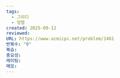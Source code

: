 ```yaml
---
tags:
  - 그리디
  - 정렬
created: 2025-09-12
reviewed:
URL: https://www.acmicpc.net/problem/1461
반복수: "0"
복습:
중요성:
레이팅:
메모:
---
```

